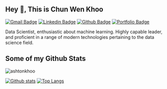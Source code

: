 ## Hey 👋, This is Chun Wen Khoo
[![Gmail Badge](https://img.shields.io/badge/-ashton.khoo@hotmail.com-c14438?style=flat&logo=Gmail&logoColor=white&link=mailto:ashton.khoo@hotmail.com)](mailto:ashton.khoo@hotmail.com) 
[![Linkedin Badge](https://img.shields.io/badge/-chun-wen-khoo-0072b1?style=flat&logo=Linkedin&logoColor=white&link=https://www.linkedin.com/in/chun-wen-khoo/)](https://www.linkedin.com/in/chun-wen-khoo/) [![Github Badge](https://img.shields.io/badge/-ashtonkhoo-grey?style=flat&logo=github&logoColor=white&link=https://github.com/ashtonkhoo/)](https://www.github.com/ashtonkhoo/) [![Portfolio Badge](https://img.shields.io/badge/portfolio-web-blue?style=flat&link=https://github.com/ashtonkhoo/)](https://github.com/ashtonkhoo/) <p align='left'>Data Scientist, enthusiastic about machine learning. Highly capable leader, and proficient in a range of modern technologies pertaining to the data science field. </p>
## Some of my Github Stats
<p align=left> <img src=https://komarev.com/ghpvc/?username=ashtonkhoo alt=ashtonkhoo /> </p>

[![Github stats](https://github-readme-stats.vercel.app/api?username=ashtonkhoo&show_icons=true&include_all_commits=true)](https://github.com/ashtonkhoo/github-readme-stats)
[![Top Langs](https://github-readme-stats.vercel.app/api/top-langs/?username=ashtonkhoo&layout=compact)](https://github.com/ashtonkhoo/github-readme-stats)
